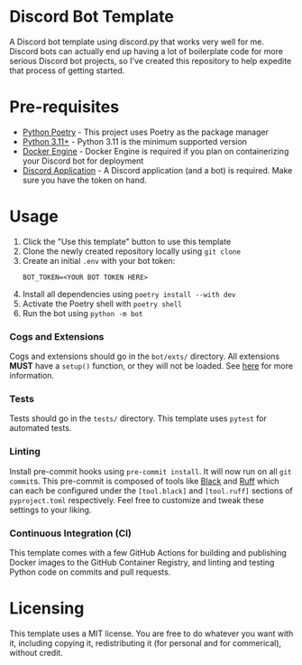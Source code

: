 # Discord Bot Template

A Discord bot template using discord.py that works very well for me. 
Discord bots can actually end up having a lot of boilerplate code for more serious Discord bot projects,
so I've created this repository to help expedite that process of getting started.

# Pre-requisites
- [Python Poetry](https://python-poetry.org/) - This project uses Poetry as the package manager
- [Python 3.11+](https://www.python.org/downloads/) - Python 3.11 is the minimum supported version
- [Docker Engine](https://www.docker.com/get-started/) - Docker Engine is required if you plan on containerizing your Discord bot for deployment
- [Discord Application](https://discord.com/developers/applications) - A Discord application (and a bot) is required. Make sure you have the token on hand.

# Usage
1. Click the "Use this template" button to use this template
2. Clone the newly created repository locally using `git clone`
3. Create an initial `.env` with your bot token:
   ```
   BOT_TOKEN=<YOUR BOT TOKEN HERE>
   ```
4. Install all dependencies using `poetry install --with dev`
5. Activate the Poetry shell with `poetry shell`
6. Run the bot using `python -m bot`

### Cogs and Extensions
Cogs and extensions should go in the `bot/exts/` directory. All extensions **MUST** have a `setup()` function, or they will not be loaded. See [here](https://discordpy.readthedocs.io/en/stable/ext/commands/extensions.html) for more information.

### Tests
Tests should go in the `tests/` directory. This template uses `pytest` for automated tests.

### Linting
Install pre-commit hooks using `pre-commit install`. It will now run on all `git commit`s. This pre-commit is composed of tools like [Black](https://github.com/psf/black) and [Ruff](https://github.com/astral-sh/ruff) which can each be configured under the `[tool.black]` and `[tool.ruff]` sections of `pyproject.toml` respectively. Feel free to customize and tweak these settings to your liking.

### Continuous Integration (CI)
This template comes with a few GitHub Actions for building and publishing Docker images to the GitHub Container Registry, and linting and testing Python code on commits and pull requests. 

# Licensing
This template uses a MIT license. You are free to do whatever you want with it, including copying it, redistributing it (for personal and for commerical), without credit. 
